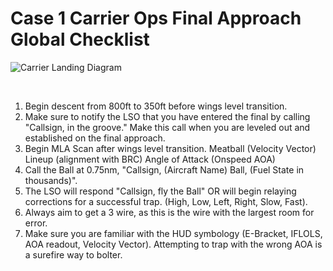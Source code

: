 # Case 1 Carrier Ops Final Approach Global Checklist

![Carrier Landing Diagram](/images/carrier-case1.webp)

<br>

1. Begin descent from 800ft to 350ft before wings level transition.
2. Make sure to notify the LSO that you have entered the final by calling "Callsign, in the groove." Make this call when you are leveled out and established on the final approach.
3. Begin MLA Scan after wings level transition.
   Meatball (Velocity Vector)
   Lineup (alignment with BRC)
   Angle of Attack (Onspeed AOA)
4. Call the Ball at 0.75nm, "Callsign, (Aircraft Name) Ball, (Fuel State in thousands)".
5. The LSO will respond "Callsign, fly the Ball" OR will begin relaying corrections for a successful trap. (High, Low, Left, Right, Slow, Fast).
6. Always aim to get a 3 wire, as this is the wire with the largest room for error.
7. Make sure you are familiar with the HUD symbology (E-Bracket, IFLOLS, AOA readout, Velocity Vector). Attempting to trap with the wrong AOA is a surefire way to bolter.
